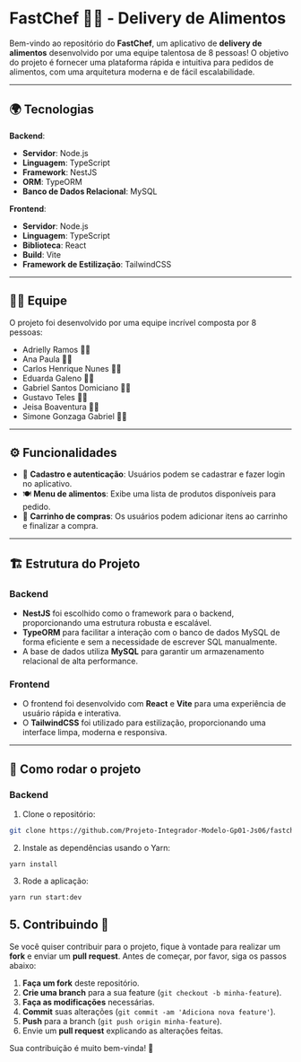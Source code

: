 
# FastChef 🍔🍕 - Delivery de Alimentos

Bem-vindo ao repositório do **FastChef**, um aplicativo de **delivery de alimentos** desenvolvido por uma equipe talentosa de 8 pessoas! O objetivo do projeto é fornecer uma plataforma rápida e intuitiva para pedidos de alimentos, com uma arquitetura moderna e de fácil escalabilidade.

---

## 🌍 Tecnologias

**Backend**:

- **Servidor**: Node.js
- **Linguagem**: TypeScript
- **Framework**: NestJS
- **ORM**: TypeORM
- **Banco de Dados Relacional**: MySQL

**Frontend**:

- **Servidor**: Node.js
- **Linguagem**: TypeScript
- **Biblioteca**: React
- **Build**: Vite
- **Framework de Estilização**: TailwindCSS

---

## 👨‍💻 Equipe

O projeto foi desenvolvido por uma equipe incrível composta por 8 pessoas:

- Adrielly Ramos 👩‍💻
- Ana Paula 👩‍💻
- Carlos Henrique Nunes 👨‍💻
- Eduarda Galeno 👩‍💻
- Gabriel Santos Domiciano 👨‍💻
- Gustavo Teles 👨‍💻
- Jeisa Boaventura 👩‍💻
- Simone Gonzaga Gabriel 👩‍💻

---

## ⚙️ Funcionalidades

- 🚀 **Cadastro e autenticação**: Usuários podem se cadastrar e fazer login no aplicativo.
- 🍽️ **Menu de alimentos**: Exibe uma lista de produtos disponíveis para pedido.
- 🛒 **Carrinho de compras**: Os usuários podem adicionar itens ao carrinho e finalizar a compra.

---

## 🏗️ Estrutura do Projeto

### Backend

- **NestJS** foi escolhido como o framework para o backend, proporcionando uma estrutura robusta e escalável.
- **TypeORM** para facilitar a interação com o banco de dados MySQL de forma eficiente e sem a necessidade de escrever SQL manualmente.
- A base de dados utiliza **MySQL** para garantir um armazenamento relacional de alta performance.

### Frontend

- O frontend foi desenvolvido com **React** e **Vite** para uma experiência de usuário rápida e interativa.
- O **TailwindCSS** foi utilizado para estilização, proporcionando uma interface limpa, moderna e responsiva.

---

## 🚀 Como rodar o projeto

### Backend

1. Clone o repositório:
 ```bash
 git clone https://github.com/Projeto-Integrador-Modelo-Gp01-Js06/fastchef.git
```

2. Instale as dependências usando o Yarn:
```
yarn install
```

3. Rode a aplicação:
```
yarn run start:dev
```

## 5. Contribuindo 🤝

Se você quiser contribuir para o projeto, fique à vontade para realizar um **fork** e enviar um **pull request**. Antes de começar, por favor, siga os passos abaixo:

1. **Faça um fork** deste repositório.
2. **Crie uma branch** para a sua feature (`git checkout -b minha-feature`).
3. **Faça as modificações** necessárias.
4. **Commit** suas alterações (`git commit -am 'Adiciona nova feature'`).
5. **Push** para a branch (`git push origin minha-feature`).
6. Envie um **pull request** explicando as alterações feitas.

Sua contribuição é muito bem-vinda! 🚀
